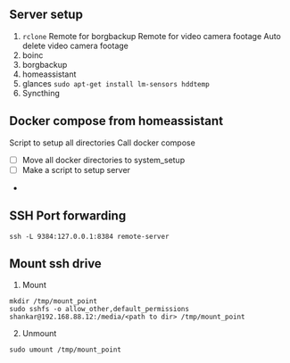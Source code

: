 ## Server setup

1. `rclone`
    Remote for borgbackup
    Remote for video camera footage
    Auto delete video camera footage
2. boinc
3. borgbackup
4. homeassistant
5. glances
    `sudo apt-get install lm-sensors hddtemp` 
6. Syncthing

## Docker compose from homeassistant

Script to setup all directories
Call docker compose

* [ ] Move all docker directories to system_setup
* [ ] Make a script to setup server
*
## SSH Port forwarding

~~~
ssh -L 9384:127.0.0.1:8384 remote-server
~~~

## Mount ssh drive

1. Mount

~~~
mkdir /tmp/mount_point
sudo sshfs -o allow_other,default_permissions shankar@192.168.88.12:/media/<path to dir> /tmp/mount_point
~~~

2. Unmount

~~~
sudo umount /tmp/mount_point
~~~

